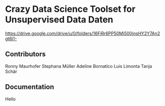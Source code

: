 # Crazy Data Science Toolset for Unsupervised Data Daten

https://drive.google.com/drive/u/0/folders/16FiRr6PP50Mi500jnsHY2Y7An2gt6i1-


## Contributors
Ronny Maurhofer
Stephana Müller
Adeline Bornatico
Luis Limonta
Tanja Schär

## Documentation

Hello 


